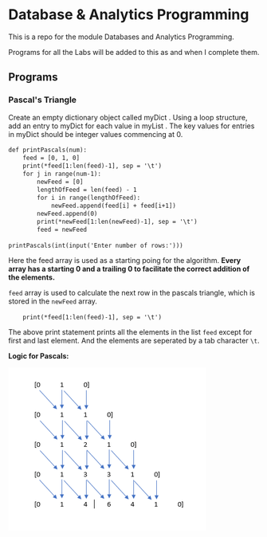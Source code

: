 # Database & Analytics Programming

This is a repo for the module Databases and Analytics Programming.


Programs for all the Labs will be added to this as and when I complete them.

## Programs


### Pascal's Triangle
Create an empty dictionary object called myDict . Using a loop structure, add an entry to myDict for each value in myList . The key values for entries in myDict should be integer values commencing at 0.


```
def printPascals(num):
    feed = [0, 1, 0]
    print(*feed[1:len(feed)-1], sep = '\t')
    for j in range(num-1):
        newFeed = [0]
        lengthOfFeed = len(feed) - 1
        for i in range(lengthOfFeed):
            newFeed.append(feed[i] + feed[i+1])
        newFeed.append(0)
        print(*newFeed[1:len(newFeed)-1], sep = '\t')
        feed = newFeed

printPascals(int(input('Enter number of rows:')))
```

Here the feed array is used as a starting poing for the algorithm.
**Every array has a starting 0 and a trailing 0 to facilitate the correct addition of the elements.**

`feed` array is used to calculate the next row in the pascals triangle, which is stored in the `newFeed` array.

`    print(*feed[1:len(feed)-1], sep = '\t')`

The above print statement prints all the elements in the list `feed` except for first and last element. And the elements are seperated by a tab character `\t`.

**Logic for Pascals:**

![alt text](https://github.com/sab3r-ncirl/dap/blob/master/Images/pascals.PNG "Pascals Triangle Logic")